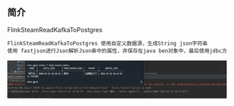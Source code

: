 ## 简介

FlinkSteamReadKafkaToPostgres

```java
FlinkSteamReadKafkaToPostgres 使用自定义数据源，生成String json字符串
使用 fastjson进行Json解析Json串中的属性，并保存在java ben对象中，最后使用jdbc方式把结构写入到postgres数据库表中。
```

![image](https://raw.githubusercontent.com/josonw/ideaFlinkWorkSpace/master/huaweicloud-mrs-example-mrs-3.1.1/IMG/flinksmtopg.png)
